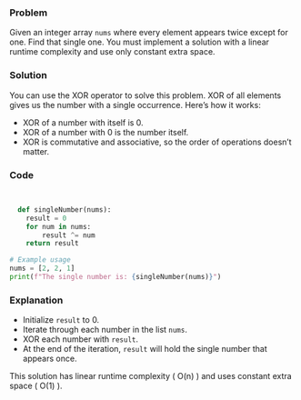 ### Problem
Given an integer array `nums` where every element appears twice except for one. Find that single one. You must implement a solution with a linear runtime complexity and use only constant extra space.

### Solution
You can use the XOR operator to solve this problem. XOR of all elements gives us the number with a single occurrence. Here’s how it works:
- XOR of a number with itself is 0.
- XOR of a number with 0 is the number itself.
- XOR is commutative and associative, so the order of operations doesn’t matter.

### Code
```python


  def singleNumber(nums):
    result = 0
    for num in nums:
        result ^= num
    return result

# Example usage
nums = [2, 2, 1]
print(f"The single number is: {singleNumber(nums)}")
```

### Explanation
- Initialize `result` to 0.
- Iterate through each number in the list `nums`.
- XOR each number with `result`.
- At the end of the iteration, `result` will hold the single number that appears once.

This solution has linear runtime complexity \( O(n) \) and uses constant extra space \( O(1) \).